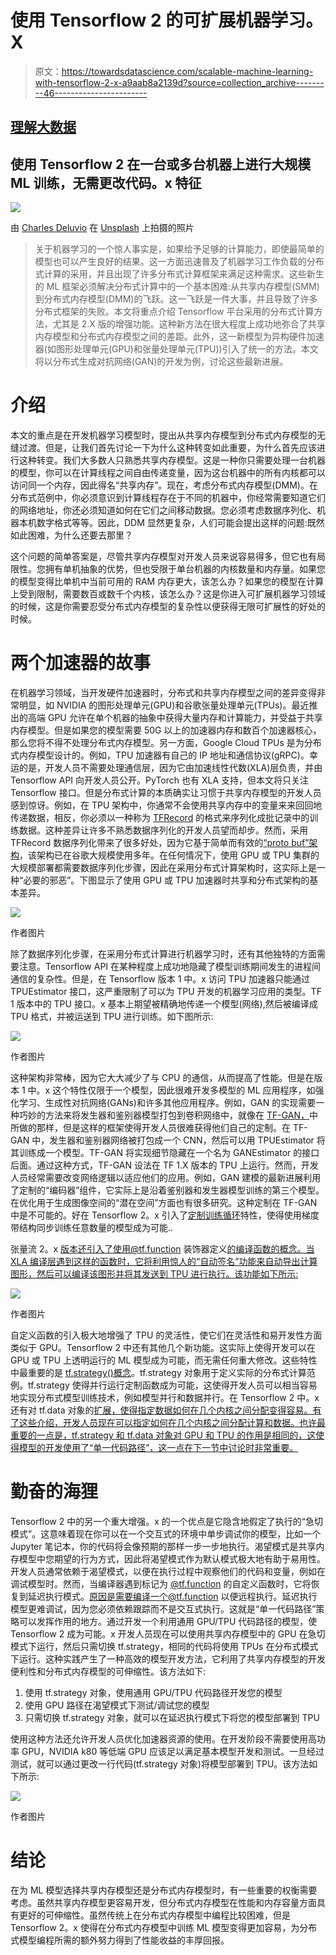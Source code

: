 # 使用 Tensorflow 2 的可扩展机器学习。X

> 原文：<https://towardsdatascience.com/scalable-machine-learning-with-tensorflow-2-x-a9aab8a2139d?source=collection_archive---------46----------------------->

## [理解大数据](https://towardsdatascience.com/tagged/making-sense-of-big-data)

## 使用 Tensorflow 2 在一台或多台机器上进行大规模 ML 训练，无需更改代码。x 特征

![](img/2ee86f61a008225d3a775c1d8586de1b.png)

由 [Charles Deluvio](https://unsplash.com/@charlesdeluvio?utm_source=medium&utm_medium=referral) 在 [Unsplash](https://unsplash.com?utm_source=medium&utm_medium=referral) 上拍摄的照片

> 关于机器学习的一个惊人事实是，如果给予足够的计算能力，即使最简单的模型也可以产生良好的结果。这一方面迅速普及了机器学习工作负载的分布式计算的采用，并且出现了许多分布式计算框架来满足这种需求。这些新生的 ML 框架必须解决分布式计算中的一个基本困难:从共享内存模型(SMM)到分布式内存模型(DMM)的飞跃。这一飞跃是一件大事，并且导致了许多分布式框架的失败。本文将重点介绍 Tensorflow 平台采用的分布式计算方法，尤其是 2.X 版的增强功能。这种新方法在很大程度上成功地弥合了共享内存模型和分布式内存模型之间的差距。此外，这一新模型为异构硬件加速器(如图形处理单元(GPU)和张量处理单元(TPU))引入了统一的方法。本文将以分布式生成对抗网络(GAN)的开发为例，讨论这些最新进展。

# 介绍

本文的重点是在开发机器学习模型时，提出从共享内存模型到分布式内存模型的无缝过渡。但是，让我们首先讨论一下为什么这种转变如此重要，为什么首先应该进行这种转变。我们大多数人只熟悉共享内存模型。这是一种你只需要处理一台机器的模型，你可以在计算线程之间自由传递变量，因为这台机器中的所有内核都可以访问同一个内存，因此得名“共享内存”。现在，考虑分布式内存模型(DMM)。在分布式范例中，你必须意识到计算线程存在于不同的机器中，你经常需要知道它们的网络地址，你还必须知道如何在它们之间移动数据。您必须考虑数据序列化、机器本机数字格式等等。因此，DDM 显然更复杂，人们可能会提出这样的问题:既然如此困难，为什么还要去那里？

这个问题的简单答案是，尽管共享内存模型对开发人员来说容易得多，但它也有局限性。您拥有单机抽象的优势，但也受限于单台机器的内核数量和内存量。如果您的模型变得比单机中当前可用的 RAM 内存更大，该怎么办？如果您的模型在计算上受到限制，需要数百或数千个内核，该怎么办？这是你进入可扩展机器学习领域的时候，这是你需要忍受分布式内存模型的复杂性以便获得无限可扩展性的好处的时候。

# 两个加速器的故事

在机器学习领域，当开发硬件加速器时，分布式和共享内存模型之间的差异变得非常明显，如 NVIDIA 的图形处理单元(GPU)和谷歌张量处理单元(TPUs)。最近推出的高端 GPU 允许在单个机器的抽象中获得大量内存和计算能力，并受益于共享内存模型。但是如果您的模型需要 50G 以上的加速器内存和数百个加速器核心，那么您将不得不处理分布式内存模型。另一方面，Google Cloud TPUs 是为分布式内存模型设计的。例如，TPU 加速器有自己的 IP 地址和通信协议(gRPC)。幸运的是，开发人员不需要处理通信层，因为它由加速线性代数(XLA)层负责，并由 Tensorflow API 向开发人员公开。PyTorch 也有 XLA 支持，但本文将只关注 Tensorflow 接口。但是分布式计算的本质确实让习惯于共享内存模型的开发人员感到惊讶。例如，在 TPU 架构中，你通常不会使用共享内存中的变量来来回回地传递数据，相反，你必须以一种称为 [TFRecord](https://www.tensorflow.org/tutorials/load_data/tfrecord) 的格式来序列化成批记录中的训练数据。这种差异让许多不熟悉数据序列化的开发人员望而却步。然而，采用 TFRecord 数据序列化带来了很多好处，因为它基于简单而有效的[“proto buf”架构](https://developers.google.com/protocol-buffers/)，该架构已在谷歌大规模使用多年。在任何情况下，使用 GPU 或 TPU 集群的大规模部署都需要数据序列化步骤，因此在采用分布式计算架构时，这实际上是一种“必要的邪恶”。下图显示了使用 GPU 或 TPU 加速器时共享和分布式架构的基本差异。

![](img/eecf900602c85f82bb40ad5ca9cb70f4.png)

作者图片

除了数据序列化步骤，在采用分布式计算进行机器学习时，还有其他独特的方面需要注意。Tensorflow API 在某种程度上成功地隐藏了模型训练期间发生的进程间通信的复杂性。但是，在 Tensorflow 版本 1 中。x 访问 TPU 加速器只能通过 TPUEstimator 接口，这严重限制了可以为 TPU 开发的机器学习应用的类型。TF 1 版本中的 TPU 接口。x 基本上期望被精确地传递一个模型(网络),然后被编译成 TPU 格式，并被运送到 TPU 进行训练。如下图所示:

![](img/c1dd079d8bb4e3e3a803137153785d35.png)

作者图片

这种架构非常棒，因为它大大减少了与 CPU 的通信，从而提高了性能。但是在版本 1 中。x 这个特性仅限于一个模型，因此很难开发多模型的 ML 应用程序，如强化学习、生成性对抗网络(GANs)和许多其他应用程序。例如，GAN 的实现需要一种巧妙的方法来将发生器和鉴别器模型打包到卷积网络中，就像在 [TF-GAN，](https://github.com/tensorflow/gan)中所做的那样，但是这样的框架使得开发人员很难获得他们自己的定制。在 TF-GAN 中，发生器和鉴别器网络被打包成一个 CNN，然后可以用 TPUEstimator 将其训练成一个模型。TF-GAN 将实现细节隐藏在一个名为 GANEstimator 的接口后面。通过这种方式，TF-GAN 设法在 TF 1.X 版本的 TPU 上运行。然而，开发人员经常需要改变网络逻辑以适应他们的应用。例如，GAN 建模的最新进展利用了定制的“编码器”组件，它实际上是沿着鉴别器和发生器模型训练的第三个模型。在优化用于生成图像空间的“潜在空间”方面也有很多研究。这种定制在 TF-GAN 中是不可能的。好在 Tensorflow 2。x 引入了[定制训练循环](https://www.tensorflow.org/guide/keras/writing_a_training_loop_from_scratch)特性，使得使用梯度带结构同步训练任意数量的模型成为可能..

张量流 2。x 版本还引入了使用@tf.function 装饰器定义[的编译函数的概念。当 XLA 编译层遇到这样的函数时，它将利用惊人的“自动签名”功能来自动导出计算图形，然后可以编译该图形并将其发送到 TPU 进行执行。该功能如下所示:](https://www.tensorflow.org/guide/function)

![](img/bf8cf0de52638c049dc6fab873d08f7e.png)

作者图片

自定义函数的引入极大地增强了 TPU 的灵活性，使它们在灵活性和易开发性方面类似于 GPU。Tensorflow 2 中还有其他几个新功能。这实际上使得开发可以在 GPU 或 TPU 上透明运行的 ML 模型成为可能，而无需任何重大修改。这些特性中最重要的是 [tf.strategy()概念](https://www.tensorflow.org/guide/distributed_training)。tf.strategy 对象用于定义实际的分布式计算范例。tf.strategy 使得并行运行定制函数成为可能，这使得开发人员可以相当容易地实现分布式模型训练技术，例如模型并行和数据并行。在 Tensorflow 2 中。x 还有对 tf.data 对象的[扩展，使得指定数据如何在几个内核之间分配变得容易。有了这些介绍，开发人员现在可以指定如何在几个内核之间分配计算和数据。也许最重要的一点是，tf.strategy 和 tf.data 对象对 GPU 和 TPU 的作用是相同的，这使得模型的开发使用了“单一代码路径”，这一点在下一节中讨论时非常重要。](https://www.tensorflow.org/guide/data)

# 勤奋的海狸

Tensorflow 2 中的另一个重大增强。x 的一个优点是它隐含地假定了执行的“急切模式”。这意味着现在你可以在一个交互式的环境中单步调试你的模型，比如一个 Jupyter 笔记本，你的代码将会像预期的那样一步一步地执行。渴望模式是共享内存模型中您期望的行为方式，因此将渴望模式作为默认模式极大地有助于易用性。开发人员通常依赖于渴望模式，以便在执行过程中观察他们的代码和变量，例如在调试模型时。然而，当编译器遇到标记为 [@tf.function](https://www.tensorflow.org/guide/function) 的自定义函数时，它将恢复到延迟执行模式。原因是需要编译一个@tf.function 以便远程执行。延迟执行模型更难调试，因为您必须依赖跟踪而不是交互式执行。这就是“单一代码路径”策略可以发挥作用的地方。通过开发一个利用通用 GPU/TPU 代码路径的模型，使 Tensorflow 2 成为可能。x 开发人员现在可以使用共享内存模型中的 GPU 在急切模式下运行，然后只需切换 tf.strategy，相同的代码将使用 TPUs 在分布式模式下运行。这种实践产生了一种高效的模型开发方法，它利用了共享内存模型的开发便利性和分布式内存模型的可伸缩性。该方法如下:

1.  使用 tf.strategy 对象，使用通用 GPU/TPU 代码路径开发您的模型
2.  使用 GPU 路径在渴望模式下测试/调试您的模型
3.  只需切换 tf.strategy 对象，就可以在延迟执行模式下将您的模型部署到 TPU

使用这种方法还允许开发人员优化加速器资源的使用。在开发阶段不需要使用高功率 GPU，NVIDIA k80 等低端 GPU 应该足以满足基本模型开发和测试。一旦经过测试，就可以通过更改一行代码(tf.strategy 对象)将模型部署到 TPU。该方法如下所示:

![](img/31e1aa07beacf035d2a5d0f3d926f61d.png)

作者图片

# 结论

在为 ML 模型选择共享内存模型还是分布式内存模型时，有一些重要的权衡需要考虑。虽然共享内存模型更容易开发，但分布式内存模型在性能和内存容量方面具有更好的可伸缩性。虽然传统上在分布式内存模型中编程比较困难，但是 Tensorflow 2。x 使得在分布式内存模型中训练 ML 模型变得更加容易，为分布式模型编程所需的额外努力得到了性能收益的丰厚回报。